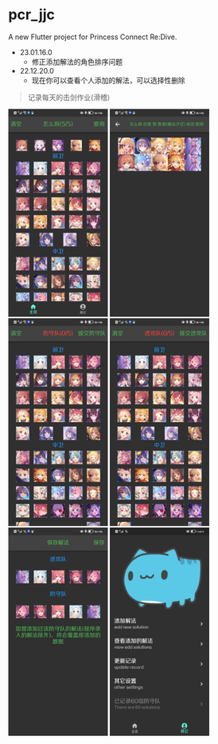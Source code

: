 # pcr_jjc

A new Flutter project for Princess Connect Re:Dive.

- 23.01.16.0
    - 修正添加解法的角色排序问题
- 22.12.20.0
    - 现在你可以查看个人添加的解法，可以选择性删除

> 记录每天的击剑作业(滑稽)

<div>
    <img width="200" src="images/other/photo_1.jpg"/>
    <img width="200" src="images/other/photo_2.jpg"/>
    <img width="200" src="images/other/photo_3.jpg"/>
    <img width="200" src="images/other/photo_4.jpg"/>
    <img width="200" src="images/other/photo_5.jpg"/>
    <img width="200" src="images/other/photo_6.jpg"/>
</div>